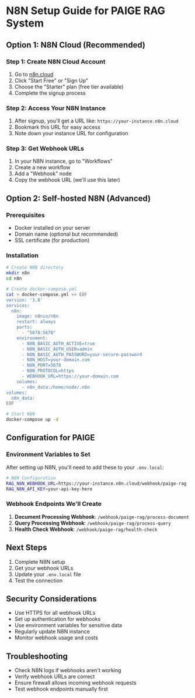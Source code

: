 # N8N Setup Guide for PAIGE RAG System

## Option 1: N8N Cloud (Recommended)

### Step 1: Create N8N Cloud Account
1. Go to [n8n.cloud](https://n8n.cloud)
2. Click "Start Free" or "Sign Up"
3. Choose the "Starter" plan (free tier available)
4. Complete the signup process

### Step 2: Access Your N8N Instance
1. After signup, you'll get a URL like: `https://your-instance.n8n.cloud`
2. Bookmark this URL for easy access
3. Note down your instance URL for configuration

### Step 3: Get Webhook URLs
1. In your N8N instance, go to "Workflows"
2. Create a new workflow
3. Add a "Webhook" node
4. Copy the webhook URL (we'll use this later)

## Option 2: Self-hosted N8N (Advanced)

### Prerequisites
- Docker installed on your server
- Domain name (optional but recommended)
- SSL certificate (for production)

### Installation
```bash
# Create N8N directory
mkdir n8n
cd n8n

# Create docker-compose.yml
cat > docker-compose.yml << EOF
version: '3.8'
services:
  n8n:
    image: n8nio/n8n
    restart: always
    ports:
      - "5678:5678"
    environment:
      - N8N_BASIC_AUTH_ACTIVE=true
      - N8N_BASIC_AUTH_USER=admin
      - N8N_BASIC_AUTH_PASSWORD=your-secure-password
      - N8N_HOST=your-domain.com
      - N8N_PORT=5678
      - N8N_PROTOCOL=https
      - WEBHOOK_URL=https://your-domain.com
    volumes:
      - n8n_data:/home/node/.n8n
volumes:
  n8n_data:
EOF

# Start N8N
docker-compose up -d
```

## Configuration for PAIGE

### Environment Variables to Set
After setting up N8N, you'll need to add these to your `.env.local`:

```bash
# N8N Configuration
RAG_N8N_WEBHOOK_URL=https://your-instance.n8n.cloud/webhook/paige-rag
RAG_N8N_API_KEY=your-api-key-here
```

### Webhook Endpoints We'll Create
1. **Document Processing Webhook**: `/webhook/paige-rag/process-document`
2. **Query Processing Webhook**: `/webhook/paige-rag/process-query`
3. **Health Check Webhook**: `/webhook/paige-rag/health-check`

## Next Steps
1. Complete N8N setup
2. Get your webhook URLs
3. Update your `.env.local` file
4. Test the connection

## Security Considerations
- Use HTTPS for all webhook URLs
- Set up authentication for webhooks
- Use environment variables for sensitive data
- Regularly update N8N instance
- Monitor webhook usage and costs

## Troubleshooting
- Check N8N logs if webhooks aren't working
- Verify webhook URLs are correct
- Ensure firewall allows incoming webhook requests
- Test webhook endpoints manually first
